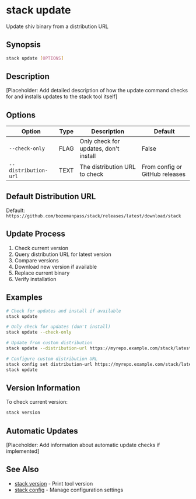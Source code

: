# stack update

Update shiv binary from a distribution URL

## Synopsis

```bash
stack update [OPTIONS]
```

## Description

[Placeholder: Add detailed description of how the update command checks for and installs updates to the stack tool itself]

## Options

| Option | Type | Description | Default |
|--------|------|-------------|---------|
| `--check-only` | FLAG | Only check for updates, don't install | False |
| `--distribution-url` | TEXT | The distribution URL to check | From config or GitHub releases |

## Default Distribution URL

Default: `https://github.com/bozemanpass/stack/releases/latest/download/stack`

## Update Process

1. Check current version
2. Query distribution URL for latest version
3. Compare versions
4. Download new version if available
5. Replace current binary
6. Verify installation

## Examples

```bash
# Check for updates and install if available
stack update

# Only check for updates (don't install)
stack update --check-only

# Update from custom distribution
stack update --distribution-url https://myrepo.example.com/stack/latest

# Configure custom distribution URL
stack config set distribution-url https://myrepo.example.com/stack/latest
stack update
```

## Version Information

To check current version:
```bash
stack version
```

## Automatic Updates

[Placeholder: Add information about automatic update checks if implemented]

## See Also

- [stack version](version.md) - Print tool version
- [stack config](config.md) - Manage configuration settings
